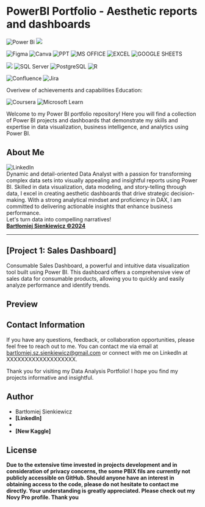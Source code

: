 # PowerBI Portfolio - Aesthetic reports and dashboards
![Power Bi](https://img.shields.io/badge/power_bi-F2C811?style=for-the-badge&logo=powerbi&logoColor=black)
![](https://img.shields.io/badge/Tableau-E97627?style=for-the-badge&logo=Tableau&logoColor=white)

![Figma](https://img.shields.io/badge/figma-%23F24E1E.svg?style=for-the-badge&logo=figma&logoColor=white)
![Canva](https://img.shields.io/badge/Canva-%2300C4CC.svg?style=for-the-badge&logo=Canva&logoColor=white)
![PPT](https://img.shields.io/badge/Microsoft_PowerPoint-B7472A?style=for-the-badge&logo=microsoft-powerpoint&logoColor=white)
![MS OFFICE](https://img.shields.io/badge/Microsoft_Office-D83B01?style=for-the-badge&logo=microsoft-office&logoColor=white)
![EXCEL](https://img.shields.io/badge/Microsoft_Excel-217346?style=for-the-badge&logo=microsoft-excel&logoColor=white)
![GOOGLE SHEETS](https://img.shields.io/badge/Google%20Sheets-34A853?style=for-the-badge&logo=google-sheets&logoColor=white)

![](https://img.shields.io/badge/MySQL-00000F?style=for-the-badge&logo=mysql&logoColor=white)
![SQL Server](https://img.shields.io/badge/Microsoft_SQL_Server-CC2927?style=for-the-badge&logo=microsoft-sql-server&logoColor=white)
![PostgreSQL](https://img.shields.io/badge/PostgreSQL-316192?style=for-the-badge&logo=postgresql&logoColor=white)
![R](https://img.shields.io/badge/r-%23276DC3.svg?style=for-the-badge&logo=r&logoColor=white)

![Confluence](https://img.shields.io/badge/confluence-%23172BF4.svg?style=for-the-badge&logo=confluence&logoColor=white)
![Jira](https://img.shields.io/badge/jira-%230A0FFF.svg?style=for-the-badge&logo=jira&logoColor=white)

Overivew of achievements and capabilities
Education:

![Coursera](https://img.shields.io/badge/Coursera-%230056D2.svg?style=for-the-badge&logo=Coursera&logoColor=white)
![Microsoft Learn](https://img.shields.io/badge/Microsoft_Learn-258ffa?style=for-the-badge&logo=microsoft&logoColor=white)

Welcome to my Power BI portfolio repository! Here you will find a collection of Power BI projects and dashboards that demonstrate my skills and expertise in data visualization, business intelligence, and analytics using Power BI.

## About Me
![LinkedIn](https://img.shields.io/badge/linkedin-%230077B5.svg?style=for-the-badge&logo=linkedin&logoColor=white) <br />
Dynamic and detail-oriented Data Analyst with a passion for transforming complex data sets into visually appealing and insightful reports using Power BI. Skilled in data visualization, data modeling, and story-telling through data, I excel in creating aesthetic dashboards that drive strategic decision-making. With a strong analytical mindset and proficiency in DAX, I am committed to delivering actionable insights that enhance business performance. <br />
Let's turn data into compelling narratives! <br />
[<ins><b>Bartłomiej Sienkiewicz ©2024</b></ins>](https://www.linkedin.com/in/bart%C5%82omiej-sienkiewicz/)

---
## [Project 1: Sales Dashboard]

Consumable Sales Dashboard, a powerful and intuitive data visualization tool built using Power BI. This dashboard offers a comprehensive view of sales data for consumable products, allowing you to quickly and easily analyze performance and identify trends.
## Preview

## Contact Information

If you have any questions, feedback, or collaboration opportunities, please feel free to reach out to me. You can contact me via email at [bartlomiej.sz.sienkiewicz@gmail.com](mailto:bartlomiej.sz.sienkiewicz@gmail.com) or connect with me on LinkedIn at XXXXXXXXXXXXXXXXXXX.

Thank you for visiting my Data Analysis Portfolio! I hope you find my projects informative and insightful.



## Author
- Bartłomiej Sienkiewicz
- <b>[LinkedIn]
- 
- <b>[New Kaggle]

  
## License
Due to the extensive time invested in projects development and in consideration of privacy concerns, the some PBIX fils are currently not publicly accessible on GitHub. Should anyone have an interest in obtaining access to the code, please do not hesitate to contact me directly. Your understanding is greatly appreciated. Please check out my Novy Pro profile. Thank you
